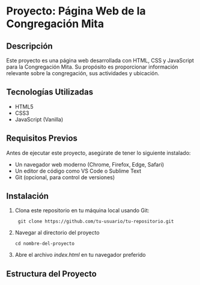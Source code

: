 # Proyecto: Página Web de la Congregación Mita

## Descripción

Este proyecto es una página web desarrollada con HTML, CSS y JavaScript para la Congregación Mita. Su propósito es proporcionar información relevante sobre la congregación, sus actividades y ubicación.

## Tecnologías Utilizadas

- HTML5
- CSS3
- JavaScript (Vanilla)

## Requisitos Previos

Antes de ejecutar este proyecto, asegúrate de tener lo siguiente instalado:

- Un navegador web moderno (Chrome, Firefox, Edge, Safari)
- Un editor de código como VS Code o Sublime Text
- Git (opcional, para control de versiones)

## Instalación

1. Clona este repositorio en tu máquina local usando Git:

   ```
    git clone https://github.com/tu-usuario/tu-repositorio.git
   ```

2. Navegar al directorio del proyecto

   ```
   cd nombre-del-proyecto
   ```

3. Abre el archivo _index.html_ en tu navegador preferido

## Estructura del Proyecto
